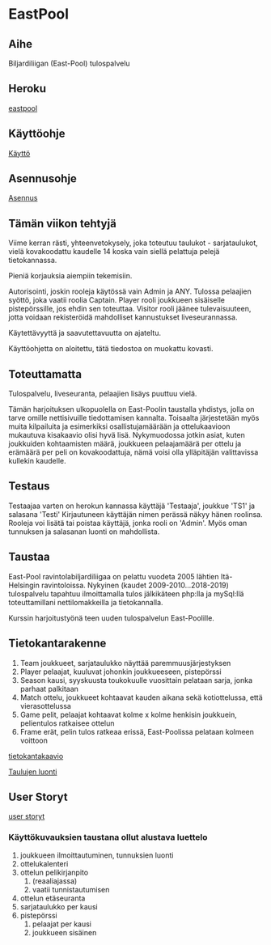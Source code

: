 # EastPool

## Aihe

Biljardiliigan (East-Pool) tulospalvelu

## Heroku

[eastpool](https://eastpool.herokuapp.com)


## Käyttöohje

[Käyttö](documents/käyttöohje.md)

## Asennusohje

[Asennus](document/asennusohje.md)

## Tämän viikon tehtyjä

Viime kerran rästi, yhteenvetokysely, joka toteutuu taulukot - sarjataulukot, vielä kovakoodattu kaudelle 14 koska vain siellä 
pelattuja pelejä tietokannassa.

Pieniä korjauksia aiempiin tekemisiin.

Autorisointi, joskin rooleja käytössä vain Admin ja ANY. Tulossa pelaajien syöttö, joka vaatii roolia Captain. Player rooli 
joukkueen sisäiselle pistepörssille, jos ehdin sen toteuttaa. Visitor rooli jäänee tulevaisuuteen, jotta voidaan 
rekisteröidä mahdolliset kannustukset liveseurannassa.

Käytettävyyttä ja saavutettavuutta on ajateltu.

Käyttöohjetta on aloitettu, tätä tiedostoa on muokattu kovasti.

## Toteuttamatta

Tulospalvelu, liveseuranta, pelaajien lisäys puuttuu vielä. 

Tämän harjoituksen ulkopuolella on East-Poolin taustalla yhdistys, jolla on tarve omille nettisivuille
tiedottamisen kannalta. Toisaalta järjestetään myös muita kilpailuita ja esimerkiksi osallistujamäärään ja ottelukaavioon mukautuva
kisakaavio olisi hyvä lisä. Nykymuodossa jotkin asiat, kuten joukkuiden kohtaamisten määrä, joukkueen pelaajamäärä per ottelu ja 
erämäärä per peli on kovakoodattuja, nämä voisi olla ylläpitäjän valittavissa kullekin kaudelle.

## Testaus

Testaajaa varten on herokun kannassa käyttäjä 'Testaaja', joukkue 'TS1' ja salasana 'Testi'
Kirjautuneen käyttäjän nimen perässä näkyy hänen roolinsa. Rooleja voi lisätä tai poistaa käyttäjä, jonka rooli on 'Admin'. Myös oman tunnuksen ja salasanan luonti on mahdollista.


## Taustaa 

East-Pool ravintolabiljardiliigaa on pelattu vuodeta 2005 lähtien Itä-Helsingin ravintoloissa. Nykyinen (kaudet 2009-2010…2018-2019) tulospalvelu tapahtuu ilmoittamalla tulos jälkikäteen php:lla ja mySql:llä
 toteuttamillani nettilomakkeilla ja tietokannalla.

Kurssin harjoitustyönä teen uuden tulospalvelun East-Poolille.

## Tietokantarakenne

1. Team joukkueet, sarjataulukko näyttää paremmuusjärjestyksen
1. Player pelaajat, kuuluvat johonkin joukkueeseen, pistepörssi
1. Season kausi, syyskuusta toukokuulle vuosittain pelataan sarja, jonka parhaat palkitaan
1. Match ottelu, joukkueet kohtaavat kauden aikana sekä kotiottelussa, että vierasottelussa
1. Game pelit, pelaajat kohtaavat kolme x kolme henkisin joukkuein, pelientulos ratkaisee ottelun
1. Frame erät, pelin tulos ratkeaa erissä, East-Poolissa pelataan kolmeen voittoon

[tietokantakaavio](documents/EastPoolTK.pdf)

[Taulujen luonti](documents/CreateTables.md)

## User Storyt

[user storyt](documents/UserStories.pdf)

### Käyttökuvauksien taustana ollut alustava luettelo 

1. joukkueen ilmoittautuminen, tunnuksien luonti
1. ottelukalenteri
1. ottelun pelikirjanpito
   1. (reaaliajassa)
   1. vaatii tunnistautumisen
1. ottelun etäseuranta
1. sarjataulukko per kausi
1. pistepörssi
   1. pelaajat per kausi
   1. joukkueen sisäinen

 
